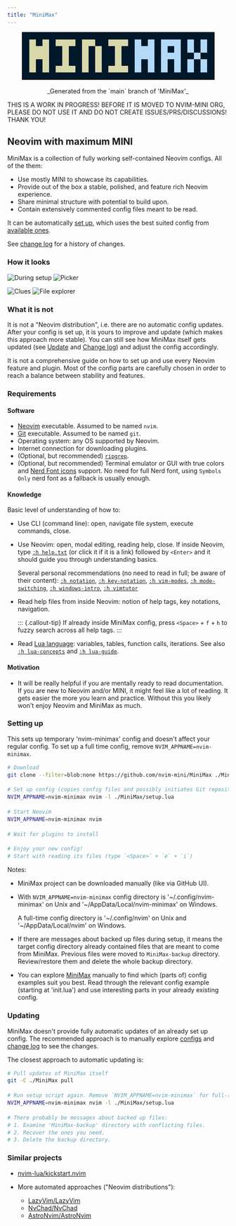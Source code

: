 ```yaml
---
title: "MiniMax"
---
```


<p align="center"> <img src="logo.png" alt="mini.nvim" style="max-width:100%;border:solid 2px"/> </p>
<p align="center">_Generated from the `main` branch of 'MiniMax'_</p>


THIS IS A WORK IN PROGRESS! BEFORE IT IS MOVED TO NVIM-MINI ORG, PLEASE DO NOT USE IT AND DO NOT CREATE ISSUES/PRS/DISCUSSIONS! THANK YOU!

## Neovim with maximum MINI

MiniMax is a collection of fully working self-contained Neovim configs. All of the them:

- Use mostly MINI to showcase its capabilities.
- Provide out of the box a stable, polished, and feature rich Neovim experience.
- Share minimal structure with potential to build upon.
- Contain extensively commented config files meant to be read.

It can be automatically [set up](#setting-up), which uses the best suited config from [available ones](configs).

See [change log](CHANGELOG.md) for a history of changes.

### How it looks

<img alt="During setup" src="https://github.com/nvim-mini/assets/blob/main/demo/demo-minimax_1.png?raw=true" style="width: 45%"/> <img alt="Picker" src="https://github.com/nvim-mini/assets/blob/main/demo/demo-minimax_2.png?raw=true" style="width: 45%"/>

<img alt="Clues" src="https://github.com/nvim-mini/assets/blob/main/demo/demo-minimax_3.png?raw=true" style="width: 45%"/> <img alt="File explorer" src="https://github.com/nvim-mini/assets/blob/main/demo/demo-minimax_4.png?raw=true" style="width: 45%"/>

### What it is not

It is not a "Neovim distribution", i.e. there are no automatic config updates. After your config is set up, it is yours to improve and update (which makes this approach more stable). You can still see how MiniMax itself gets updated (see [Update](#update) and [Change log](CHANGELOG.md)) and adjust the config accordingly.

It is not a comprehensive guide on how to set up and use every Neovim feature and plugin. Most of the config parts are carefully chosen in order to reach a balance between stability and features.

### Requirements

#### Software

- [Neovim](https://neovim.io/) executable. Assumed to be named `nvim`.
- [Git](https://git-scm.com/) executable. Assumed to be named `git`.
- Operating system: any OS supported by Neovim.
- Internet connection for downloading plugins.
- (Optional, but recommended) [`ripgrep`](https://github.com/BurntSushi/ripgrep#installation).
- (Optional, but recommended) Terminal emulator or GUI with true colors and [Nerd Font icons](https://www.nerdfonts.com/) support. No need for full Nerd font, using `Symbols Only` nerd font as a fallback is usually enough.

#### Knowledge

Basic level of understanding of how to:

- Use CLI (command line): open, navigate file system, execute commands, close.

- Use Neovim: open, modal editing, reading help, close. If inside Neovim, type [`:h help.txt`](https://neovim.io/doc/user/helptag.html?tag=help.txt) (or click it if it is a link) followed by `<Enter>` and it should guide you through understanding basics.

    Several personal recommendations (no need to read in full; be aware of their content): [`:h notation`](https://neovim.io/doc/user/helptag.html?tag=notation), [`:h key-notation`](https://neovim.io/doc/user/helptag.html?tag=key-notation), [`:h vim-modes`](https://neovim.io/doc/user/helptag.html?tag=vim-modes), [`:h mode-switching`](https://neovim.io/doc/user/helptag.html?tag=mode-switching), [`:h windows-intro`](https://neovim.io/doc/user/helptag.html?tag=windows-intro),  [`:h vimtutor`](https://neovim.io/doc/user/helptag.html?tag=vimtutor)

- Read help files from inside Neovim: notion of help tags, key notations, navigation.

  ::: {.callout-tip}
  If already inside MiniMax config, press `<Space>` + `f` + `h` to fuzzy search across all help tags.
  :::

- Read [Lua language](https://learnxinyminutes.com/lua/): variables, tables, function calls, iterations. See also [`:h lua-concepts`](https://neovim.io/doc/user/helptag.html?tag=lua-concepts) and [`:h lua-guide`](https://neovim.io/doc/user/helptag.html?tag=lua-guide).

#### Motivation

- It will be really helpful if you are mentally ready to read documentation. If you are new to Neovim and/or MINI, it might feel like a lot of reading. It gets easier the more you learn and practice. Without this you likely won't enjoy Neovim and MiniMax as much.

### Setting up

This sets up temporary 'nvim-minimax' config and doesn't affect your regular config. To set up a full time config, remove `NVIM_APPNAME=nvim-minimax`.

```bash
# Download
git clone --filter=blob:none https://github.com/nvim-mini/MiniMax ./MiniMax

# Set up config (copies config files and possibly initiates Git repository)
NVIM_APPNAME=nvim-minimax nvim -l ./MiniMax/setup.lua

# Start Neovim
NVIM_APPNAME=nvim-minimax nvim

# Wait for plugins to install

# Enjoy your new config!
# Start with reading its files (type `<Space>` + `e` + `i`)
```

Notes:

- MiniMax project can be downloaded manually (like via GitHub UI).

- With `NVIM_APPNAME=nvim-minimax` config directory is '\~/.config/nvim-minimax' on Unix and '\~/AppData/Local/nvim-minimax' on Windows.

    A full-time config directory is '\~/.config/nvim' on Unix and '\~/AppData/Local/nvim' on Windows.

- If there are messages about backed up files during setup, it means the target config directory already contained files that are meant to come from MiniMax. Previous files were moved to `MiniMax-backup` directory. Review/restore them and delete the whole backup directory.

- You can explore [MiniMax](configs) manually to find which (parts of) config examples suit you best. Read through the relevant config example (starting at 'init.lua') and use interesting parts in your already existing config.

### Updating

MiniMax doesn't provide fully automatic updates of an already set up config. The recommended approach is to manually explore [configs](configs) and [change log](CHANGELOG.md) to see the changes.

The closest approach to automatic updating is:

```bash
# Pull updates of MiniMax itself
git -C ./MiniMax pull

# Run setup script again. Remove `NVIM_APPNAME=nvim-minimax` for full-time config
NVIM_APPNAME=nvim-minimax nvim -l ./MiniMax/setup.lua

# There probably be messages about backed up files:
# 1. Examine 'MiniMax-backup' directory with conflicting files.
# 2. Recover the ones you need.
# 3. Delete the backup directory.
```

### Similar projects

- [nvim-lua/kickstart.nvim](https://github.com/nvim-lua/kickstart.nvim)

- More automated approaches ("Neovim distributions"):
    - [LazyVim/LazyVim](https://github.com/LazyVim/LazyVim)
    - [NvChad/NvChad](https://github.com/NvChad/NvChad)
    - [AstroNvim/AstroNvim](https://github.com/AstroNvim/AstroNvim)
